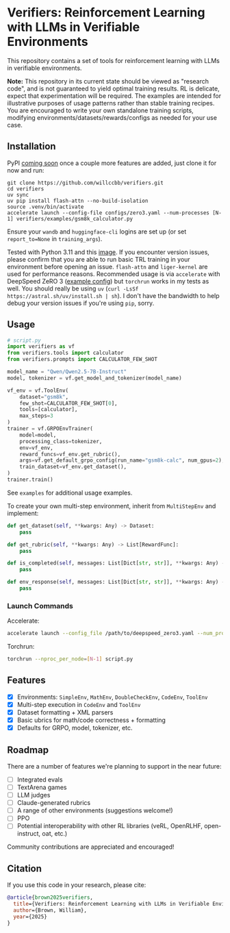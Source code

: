 # Verifiers: Reinforcement Learning with LLMs in Verifiable Environments

This repository contains a set of tools for reinforcement learning with LLMs in verifiable environments. 

**Note:** This repository in its current state should be viewed as "research code", and is not guaranteed to yield optimal training results. RL is delicate, expect that experimentation will be required. The examples are intended for illustrative purposes of usage patterns rather than stable training recipes. You are encouraged to write your own standalone training scripts, modifying environments/datasets/rewards/configs as needed for your use case.


## Installation

PyPI [coming soon](https://pypi.org/project/verifiers/) once a couple more features are added, just clone it for now and run:
```
git clone https://github.com/willccbb/verifiers.git
cd verifiers
uv sync
uv pip install flash-attn --no-build-isolation
source .venv/bin/activate
accelerate launch --config-file configs/zero3.yaml --num-processes [N-1] verifiers/examples/gsm8k_calculator.py
```


Ensure your `wandb` and `huggingface-cli` logins are set up (or set `report_to=None` in `training_args`).


Tested with Python 3.11 and this [image](https://hub.docker.com/layers/pytorch/pytorch/2.5.1-cuda12.1-cudnn9-devel/images/sha256-e8e63dd7baca894ba11fe1ba48a52a550793c8974f89b533d697784dd20a4dc0). If you encounter version issues, please confirm that you are able to run basic TRL training in your environment before opening an issue. `flash-attn` and `liger-kernel` are used for performance reasons. Recommended usage is via `accelerate` with DeepSpeed ZeRO 3 ([example config](https://github.com/huggingface/trl/blob/main/examples/accelerate_configs/deepspeed_zero3.yaml)) but `torchrun` works in my tests as well. You should really be using `uv` (`curl -LsSf https://astral.sh/uv/install.sh | sh`). I don't have the bandwidth to help debug your version issues if you're using `pip`, sorry.

## Usage

```python
# script.py
import verifiers as vf
from verifiers.tools import calculator
from verifiers.prompts import CALCULATOR_FEW_SHOT

model_name = "Qwen/Qwen2.5-7B-Instruct"
model, tokenizer = vf.get_model_and_tokenizer(model_name)

vf_env = vf.ToolEnv(
    dataset="gsm8k",
    few_shot=CALCULATOR_FEW_SHOT[0],
    tools=[calculator],
    max_steps=3
)
trainer = vf.GRPOEnvTrainer(
    model=model,
    processing_class=tokenizer,
    env=vf_env,
    reward_funcs=vf_env.get_rubric(),
    args=vf.get_default_grpo_config(run_name="gsm8k-calc", num_gpus=2),
    train_dataset=vf_env.get_dataset(),
)
trainer.train()
```
See `examples` for additional usage examples. 

To create your own multi-step environment, inherit from `MultiStepEnv` and implement:
```python
def get_dataset(self, **kwargs: Any) -> Dataset:
    pass

def get_rubric(self, **kwargs: Any) -> List[RewardFunc]:
    pass

def is_completed(self, messages: List[Dict[str, str]], **kwargs: Any) -> bool:
    pass

def env_response(self, messages: List[Dict[str, str]], **kwargs: Any) -> Dict[str, str]:
    pass
```

### Launch Commands
Accelerate:
```bash
accelerate launch --config_file /path/to/deepspeed_zero3.yaml --num_processes [N-1] script.py
```
Torchrun:
```bash
torchrun --nproc_per_node=[N-1] script.py
```

## Features
- [X] Environments: `SimpleEnv`, `MathEnv`, `DoubleCheckEnv`, `CodeEnv`, `ToolEnv`
- [X] Multi-step execution in `CodeEnv` and `ToolEnv`
- [X] Dataset formatting + XML parsers
- [X] Basic ubrics for math/code correctness + formatting
- [X] Defaults for GRPO, model, tokenizer, etc.

## Roadmap

There are a number of features we're planning to support in the near future:
- [ ] Integrated evals
- [ ] TextArena games
- [ ] LLM judges
- [ ] Claude-generated rubrics
- [ ] A range of other environments (suggestions welcome!)
- [ ] PPO
- [ ] Potential interoperability with other RL libraries (veRL, OpenRLHF, open-instruct, oat, etc.)

Community contributions are appreciated and encouraged!

## Citation

If you use this code in your research, please cite:

```bibtex
@article{brown2025verifiers,
  title={Verifiers: Reinforcement Learning with LLMs in Verifiable Environments},
  author={Brown, William},
  year={2025}
}
```
